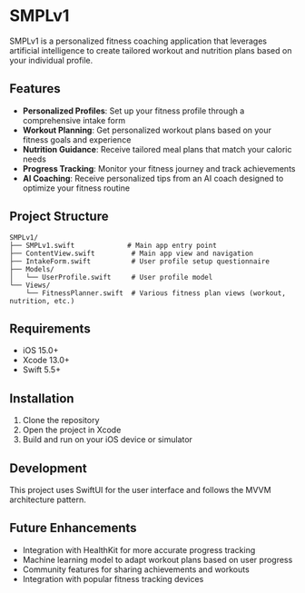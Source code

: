 # SMPLv1

SMPLv1 is a personalized fitness coaching application that leverages artificial intelligence to create tailored workout and nutrition plans based on your individual profile.

## Features

- **Personalized Profiles**: Set up your fitness profile through a comprehensive intake form
- **Workout Planning**: Get personalized workout plans based on your fitness goals and experience
- **Nutrition Guidance**: Receive tailored meal plans that match your caloric needs
- **Progress Tracking**: Monitor your fitness journey and track achievements
- **AI Coaching**: Receive personalized tips from an AI coach designed to optimize your fitness routine

## Project Structure

```
SMPLv1/
├── SMPLv1.swift             # Main app entry point
├── ContentView.swift         # Main app view and navigation
├── IntakeForm.swift          # User profile setup questionnaire
├── Models/
│   └── UserProfile.swift     # User profile model
└── Views/
    └── FitnessPlanner.swift  # Various fitness plan views (workout, nutrition, etc.)
```

## Requirements

- iOS 15.0+
- Xcode 13.0+
- Swift 5.5+

## Installation

1. Clone the repository
2. Open the project in Xcode
3. Build and run on your iOS device or simulator

## Development

This project uses SwiftUI for the user interface and follows the MVVM architecture pattern.

## Future Enhancements

- Integration with HealthKit for more accurate progress tracking
- Machine learning model to adapt workout plans based on user progress
- Community features for sharing achievements and workouts
- Integration with popular fitness tracking devices 